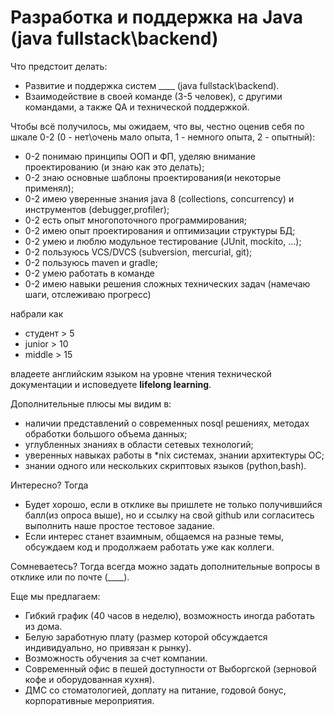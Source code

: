 Разработка и поддержка на Java (java fullstack\backend)
=======================================================

Что предстоит делать:
  * Развитие и поддержка систем ____ (java fullstack\backend).
  * Взаимодействие в своей команде (3-5 человек), с другими командами, а также QA и технической поддержкой.

Чтобы всё получилось, мы ожидаем, что вы, честно оценив себя по шкале 0-2 
(0 - нет\очень мало опыта, 1 - немного опыта, 2 - опытный):
  * 0-2 понимаю принципы ООП и ФП, уделяю внимание проектированию (и знаю как это делать);
  * 0-2 знаю основные шаблоны проектирования(и некоторые применял);
  * 0-2 имею уверенные знания java 8 (collections, concurrency) и инструментов (debugger,profiler);
  * 0-2 есть опыт многопоточного программирования;
  * 0-2 имею опыт проектирования и оптимизации структуры БД;
  * 0-2 умею и люблю модульное тестирование (JUnit, mockito, ...);
  * 0-2 пользуюсь VCS/DVCS (subversion, mercurial, git);
  * 0-2 пользуюсь maven и gradle;
  * 0-2 умею работать в команде
  * 0-2 имею навыки решения сложных технических задач (намечаю шаги, отслеживаю прогресс)

набрали как 
  * студент > 5
  * junior > 10 
  * middle > 15 

владеете английским языком на уровне чтения технической документации и исповедуете **lifelong learning**.

Дополнительные плюсы мы видим в:
  * наличии представлений о современных nosql решениях, методах обработки большого объема данных;
  * углубленных знаниях в области сетевых технологий;
  * уверенных навыках работы в *nix системах, знании архитектуры ОС;
  * знании одного или нескольких скриптовых языков (python,bash). 

Интересно? Тогда 
  * Будет хорошо, если в отклике вы пришлете не только получившийся балл(из опроса выше), но и ссылку на свой 
    github или согласитесь выполнить наше простое тестовое задание.
  * Если интерес станет взаимным, общаемся на разные темы, обсуждаем код и продолжаем работать уже как коллеги. 

Сомневаетесь? Тогда всегда можно задать дополнительные вопросы в отклике или по почте (____). 

Еще мы предлагаем:
  * Гибкий график (40 часов в неделю), возможность иногда работать из дома.
  * Белую заработную плату (размер которой обсуждается индивидуально, но привязан к рынку).
  * Возможность обучения за счет компании.
  * Современный офис в пешей доступности от Выборгской (зерновой кофе и оборудованная кухня).
  * ДМС со стоматологией, доплату на питание, годовой бонус, корпоративные мероприятия.
